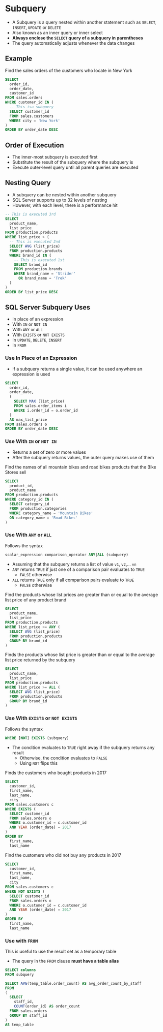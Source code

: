 # Subquery

- A Subquery is a query nested within another statement such as `SELECT`, `INSERT`, `UPDATE` or `DELETE`
- Also known as an inner query or inner select
- **Always enclose the `SELECT` query of a subquery in parentheses**
- The query automatically adjusts whenever the data changes

## Example

Find the sales orders of the customers who locate in New York

```sql
SELECT
  order_id,
  order_date,
  customer_id
FROM sales.orders
WHERE customer_id IN (
  -- This isa subquery
  SELECT customer_id
  FROM sales.customers
  WHERE city = 'New York'
)
ORDER BY order_date DESC
```

## Order of Execution

- The inner-most subquery is executed first
- Substitute the result of the subquery where the subquery is
- Execute outer-level query until all parent queries are executed

## Nesting Query

- A subquery can be nested within another subquery
- SQL Server supports up to 32 levels of nesting
- However, with each level, there is a performance hit

```sql
-- This is executed 3rd
SELECT
  product_name,
  list_price
FROM production.products
WHERE list_price > (
  -- This is executed 2nd
  SELECT AVG (list_price)
  FROM production.products
  WHERE brand_id IN (
    -- This is executed 1st
    SELECT brand_id
    FROM production.brands
    WHERE brand_name = 'Strider'
      OR brand_name = 'Trek'
  )
)
ORDER BY list_price DESC
```

## SQL Server Subquery Uses

- In place of an expression
- With `IN` or `NOT IN`
- With `ANY` or `ALL`
- With `EXISTS` or `NOT EXISTS`
- In `UPDATE`, `DELETE`, `INSERT`
- In `FROM` 

### Use In Place of an Expression

- If a subquery returns a single value, it can be used anywhere an expression is used

```sql
SELECT
  order_id,
  order_date,
  (
    SELECT MAX (list_price)
    FROM sales.order_items i
    WHERE i.order_id = o.order_id
  ) 
  AS max_list_price
FROM sales.orders o
ORDER BY order_date DESC
```

### Use With `IN` or `NOT IN`

- Returns a set of zero or more values
- After the subquery returns values, the outer query makes use of them

Find the names of all mountain bikes and road bikes products that the Bike Stores sell

```sql
SELECT
  product_id,
  product_name
FROM production.products
WHERE category_id IN (
  SELECT category_id
  FROM production.categories
  WHERE category_name = 'Mountain Bikes'
  OR category_name = 'Road Bikes'
)
```

### Use With `ANY` or `ALL`

Follows the syntax

```sql
scalar_expression comparison_operator ANY|ALL (subquery)
```

- Assuming that the subquery returns a list of value `v1`, `v2`,... `vn`
- `ANY` returns `TRUE` if just one of a comparison pair evaluates to `TRUE`
  - `FALSE` otherwise
- `ALL` returns `TRUE` only if all comparison pairs evaluate to `TRUE`
  - `FALSE` otherwise

Find the products whose list prices are greater than or equal to the average list price of any product brand

```sql
SELECT
  product_name,
  list_price
FROM production.products
WHERE list_price >= ANY (
  SELECT AVG (list_price)
  FROM production.products
  GROUP BY brand_id
)
```

Finds the products whose list price is greater than or equal to the average list price returned by the subquery

```sql
SELECT
  product_name,
  list_price
FROM production.products
WHERE list_price >= ALL (
  SELECT AVG (list_price)
  FROM production.products
  GROUP BY brand_id
)
```

### Use With `EXISTS` or `NOT EXISTS`

Follows the syntax

```sql
WHERE [NOT] EXISTS (subquery)
```

- The condition evaluates to `TRUE` right away if the subquery returns any result
  - Otherwise, the condition evaluates to `FALSE`
  - Using `NOT` flips this

Finds the customers who bought products in 2017

```sql
SELECT
  customer_id,
  first_name,
  last_name,
  city
FROM sales.customers c
WHERE EXISTS (
  SELECT customer_id
  FROM sales.orders o
  WHERE o.customer_id = c.customer_id
  AND YEAR (order_date) = 2017
)
ORDER BY
  first_name,
  last_name
```

Find the customers who did not buy any products in 2017

```sql
SELECT
  customer_id,
  first_name,
  last_name,
  city
FROM sales.customers c
WHERE NOT EXISTS (
  SELECT customer_id
  FROM sales.orders o
  WHERE o.customer_id = c.customer_id
  AND YEAR (order_date) = 2017
)
ORDER BY
  first_name,
  last_name
```

### Use with `FROM`

This is useful to use the result set as a temporary table

- The query in the `FROM` clause **must have a table alias**

```sql
SELECT columns
FROM subquery
```

```sql
SELECT AVG(temp_table.order_count) AS avg_order_count_by_staff
FROM
(
  SELECT 
    staff_id, 
    COUNT(order_id) AS order_count
  FROM sales.orders
  GROUP BY staff_id
) 
AS temp_table
```
